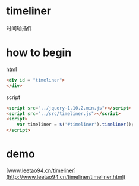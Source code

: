 # timeliner

时间轴插件

# how to begin

html

```html
<div id = "timeliner">
</div>
```

script

```html
<script src="../jquery-1.10.2.min.js"></script>
<script src="../src/timeliner.js"></script>
<script>
    var timeliner = $('#timeliner').timeliner();
</script>
```

# demo

[www.leetao94.cn/timeliner](http://www.leetao94.cn/timeliner/timeliner.html)

